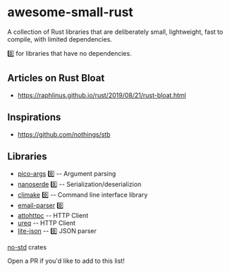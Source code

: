 # awesome-small-rust
A collection of Rust libraries that are deliberately small, lightweight, fast to compile, with limited dependencies. 

0️⃣ for libraries that have no dependencies.

## Articles on Rust Bloat
* https://raphlinus.github.io/rust/2019/08/21/rust-bloat.html

## Inspirations
* https://github.com/nothings/stb

## Libraries
* [pico-args](https://github.com/RazrFalcon/pico-args) 0️⃣ -- Argument parsing
* [nanoserde](https://github.com/not-fl3/nanoserde) 0️⃣ -- Serialization/deserializion
* [climake](https://github.com/rust-cli/climake) 0️⃣ -- Command line interface library
* [email-parser](https://github.com/Mubelotix/email-parser) 0️⃣
* [attohttpc](https://github.com/sbstp/attohttpc) -- HTTP Client
* [ureq](https://github.com/algesten/ureq) -- HTTP Client
* [lite-json](https://github.com/xlc/lite-json) -- 0️⃣  JSON parser

[no-std](https://github.com/rust-embedded/awesome-embedded-rust#no-std-crates) crates 

Open a PR if you'd like to add to this list!

